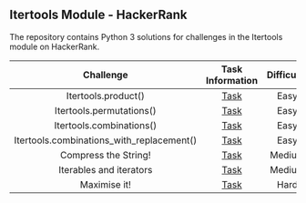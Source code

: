 ## Itertools Module - HackerRank
The repository contains Python 3 solutions for challenges in the Itertools module on HackerRank.

|            Challenge                      |                                 Task Information                                                                    |    Difficulty  |  Score  |        Solutions                         |
|:-----------------------------------------:|:-------------------------------------------------------------------------------------------------------------------:|:--------------:|:-------:|:----------------------------------------:|
|          Itertools.product()              |  [Task](https://www.hackerrank.com/challenges/itertools-product/problem?isFullScreen=true)                          |      Easy      |    10   | [Solution](Itertools.product())          |
|          Itertools.permutations()         |  [Task](https://www.hackerrank.com/challenges/itertools-permutations/problem?isFullScreen=true)                     |      Easy      |    10   | [Solution](Itertools.permutations())     |
|          Itertools.combinations()         |  [Task](https://www.hackerrank.com/challenges/itertools-combinations/problem?isFullScreen=true)                     |      Easy      |    10   | [Solution](Itertools.combinations())     |
| Itertools.combinations_with_replacement() |  [Task](https://www.hackerrank.com/challenges/itertools-combinations-with-replacement/problem?isFullScreen=true)    |      Easy      |    10   | [Solution](Itertools.permutations())     |
|          Compress the String!             |  [Task](https://www.hackerrank.com/challenges/compress-the-string/problem?isFullScreen=true)                        |      Medium    |    20   | [Solution](Compress%20the%20String!)     |
|          Iterables and iterators          |  [Task](https://www.hackerrank.com/challenges/iterables-and-iterators/problem?isFullScreen=true)                    |      Medium    |    40   | [Solution](Iterables%20and%20iterators)  |
|          Maximise it!                     |  [Task](https://www.hackerrank.com/challenges/maximize-it/problem?isFullScreen=true)                                |      Hard      |    50   | [Solution](Maximise%20it!)               |
